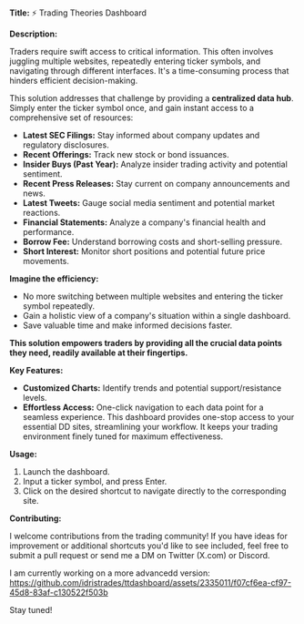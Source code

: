 **Title:** ⚡️ Trading Theories Dashboard

**Description:**

Traders require swift access to critical information. This often involves juggling multiple websites, repeatedly entering ticker symbols, and navigating through different interfaces. It's a time-consuming process that hinders efficient decision-making.

This solution addresses that challenge by providing a **centralized data hub**.  Simply enter the ticker symbol once, and gain instant access to a comprehensive set of resources:

* **Latest SEC Filings:** Stay informed about company updates and regulatory disclosures.
* **Recent Offerings:** Track new stock or bond issuances.
* **Insider Buys (Past Year):** Analyze insider trading activity and potential sentiment.
* **Recent Press Releases:** Stay current on company announcements and news.
* **Latest Tweets:** Gauge social media sentiment and potential market reactions.
* **Financial Statements:** Analyze a company's financial health and performance.
* **Borrow Fee:** Understand borrowing costs and short-selling pressure.
* **Short Interest:** Monitor short positions and potential future price movements.

**Imagine the efficiency:**

* No more switching between multiple websites and entering the ticker symbol repeatedly.
* Gain a holistic view of a company's situation within a single dashboard.
* Save valuable time and make informed decisions faster.

**This solution empowers traders by providing all the crucial data points they need, readily available at their fingertips.**

**Key Features:**

* **Customized Charts:** Identify trends and potential support/resistance levels.
* **Effortless Access:** One-click navigation to each data point for a seamless experience. This dashboard provides one-stop access to your essential DD sites, streamlining your workflow. It keeps your trading environment finely tuned for maximum effectiveness.

**Usage:**

1. Launch the dashboard.
2. Input a ticker symbol, and press Enter.
3. Click on the desired shortcut to navigate directly to the corresponding site.

**Contributing:**

I welcome contributions from the trading community! If you have ideas for improvement or additional shortcuts you'd like to see included, feel free to submit a pull request or send me a DM on Twitter (X.com) or Discord.

I am currently working on a more advancedd version: https://github.com/idristrades/ttdashboard/assets/2335011/f07cf6ea-cf97-45d8-83af-c130522f503b

Stay tuned!
